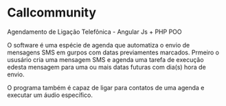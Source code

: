 # Callcommunity
Agendamento de Ligação Telefônica - Angular Js + PHP POO

O software é uma espécie de agenda que automatiza o envio de mensagens SMS em gurpos com datas previamentes marcados. 
Prmeiro o ususário cria uma mensagem SMS e agenda uma tarefa de execução edesta mensagem para 
uma ou mais datas futuras com dia(s) hora de envio.

O programa também é capaz de ligar para contatos de uma agenda e executar um áudio específico.
